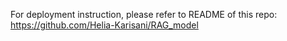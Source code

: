 For deployment instruction, please refer to README of this repo: https://github.com/Helia-Karisani/RAG_model
